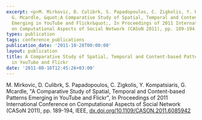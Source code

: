 ```yaml
---
excerpt: <p>M. Mirkovic, D. Culibrk, S. Papadopoulos, C. Zigkolis, Y. Kompatsiaris,
  G. Mcardle, &quot;A Comparative Study of Spatial, Temporal and Content-based Patterns
  Emerging in YouTube and Flickr&quot;, In Proceedings of 2011 International Conference
  on Computational Aspects of Social Network (CASoN 2011), pp. 189-194, IEEE, <a href="http://dx.doi.org/10.1109/CASON.2011.6085942">dx.doi.org/10.1109/CASON.2011.6085942</a></p>
types: publication
tags: conference_publications
publication_date: '2011-10-28T00:00:00'
layout: publication
title: A Comparative Study of Spatial, Temporal and Content-based Patterns Emerging
  in YouTube and Flickr
date: '2011-08-16T12:45:26+03:00'
---
```

<p>M. Mirkovic, D. Culibrk, S. Papadopoulos, C. Zigkolis, Y. Kompatsiaris, G. Mcardle, &quot;A Comparative Study of Spatial, Temporal and Content-based Patterns Emerging in YouTube and Flickr&quot;, In Proceedings of 2011 International Conference on Computational Aspects of Social Network (CASoN 2011), pp. 189-194, IEEE, <a href="http://dx.doi.org/10.1109/CASON.2011.6085942">dx.doi.org/10.1109/CASON.2011.6085942</a></p>

